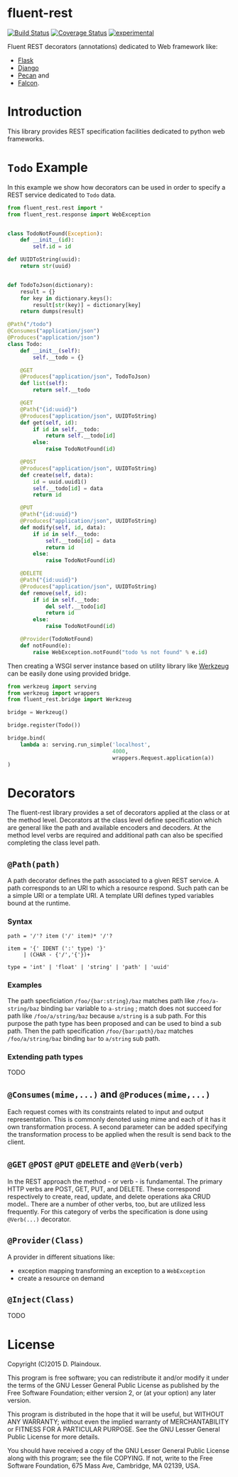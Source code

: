fluent-rest
===============================================================================

[![Build Status](https://travis-ci.org/d-plaindoux/fluent-rest.svg?branch=master)](https://travis-ci.org/d-plaindoux/fluent-rest)
[![Coverage Status](https://coveralls.io/repos/d-plaindoux/fluent-rest/badge.svg?branch=master)](https://coveralls.io/r/d-plaindoux/fluent-rest?branch=master)
[![experimental](http://badges.github.io/stability-badges/dist/experimental.svg)](http://github.com/badges/stability-badges)

Fluent REST decorators (annotations) dedicated to Web framework like:
* [Flask](http://flask.pocoo.org)
* [Django](http://www.django-rest-framework.org)
* [Pecan](http://www.pecanpy.org) and
* [Falcon](http://falconframework.org).

Introduction
===============================================================================

This library provides REST specification facilities dedicated to
python web frameworks.

`Todo` Example
===============================================================================

In this example we show how decorators can be used in order to specify a REST
service dedicated to `Todo` data.

```python
from fluent_rest.rest import *
from fluent_rest.response import WebException


class TodoNotFound(Exception):
    def __init__(id):
        self.id = id

def UUIDToString(uuid):
    return str(uuid)


def TodoToJson(dictionary):
    result = {}
    for key in dictionary.keys():
        result[str(key)] = dictionary[key]
    return dumps(result)

@Path("/todo")
@Consumes("application/json")
@Produces("application/json")
class Todo:
    def __init__(self):
        self.__todo = {}

    @GET
    @Produces("application/json", TodoToJson)
    def list(self):
        return self.__todo

    @GET
    @Path("{id:uuid}")
    @Produces("application/json", UUIDToString)
    def get(self, id):
        if id in self.__todo:
            return self.__todo[id]
        else:
            raise TodoNotFound(id)

    @POST
    @Produces("application/json", UUIDToString)
    def create(self, data):
        id = uuid.uuid1()
        self.__todo[id] = data
        return id

    @PUT
    @Path("{id:uuid}")
    @Produces("application/json", UUIDToString)
    def modify(self, id, data):
        if id in self.__todo:
            self.__todo[id] = data
            return id
        else:
            raise TodoNotFound(id)

    @DELETE
    @Path("{id:uuid}")
    @Produces("application/json", UUIDToString)
    def remove(self, id):
        if id in self.__todo:
            del self.__todo[id]
            return id
        else:
            raise TodoNotFound(id)

    @Provider(TodoNotFound)
    def notFound(e):
        raise WebException.notFound("todo %s not found" % e.id)
```

Then creating a WSGI server instance based on utility library like
[Werkzeug](http://werkzeug.pocoo.org) can be easily done using provided
bridge.

```python
from werkzeug import serving
from werkzeug import wrappers
from fluent_rest.bridge import Werkzeug

bridge = Werkzeug()

bridge.register(Todo())

bridge.bind(
    lambda a: serving.run_simple('localhost',
                                 4000,
                                 wrappers.Request.application(a))
)
```

Decorators
===============================================================================

The fluent-rest library provides a set of decorators applied at the
class or at the method level. Decorators at the class level define
specification which are general like the path and available encoders and
decoders. At the method level verbs are required and additional path can
also be specified completing the class level path.

`@Path(path)`
-------------------------------------------------------------------------------

A path decorator defines the path associated to a given REST service. A path
corresponds to an URI to which a resource respond. Such path can be a simple
 URI or a template URI. A template URI defines typed variables bound
at the runtime.

### Syntax

```
path = '/'? item ('/' item)* '/'?

item = '{' IDENT (':' type) '}'
     | (CHAR - {'/','{'})+

type = 'int' | 'float' | 'string' | 'path' | 'uuid'
```

### Examples

The path specficiation `/foo/{bar:string}/baz` matches path like
`/foo/a-string/baz` binding  `bar` variable to `a-string` ; match does not
succeed for path like  `/foo/a/string/baz` because `a/string` is a sub path.
 For this purpose the path type has been proposed and can be used to bind a
 sub path. Then the path specification `/foo/{bar:path}/baz` matches
 `/foo/a/string/baz` binding `bar` to `a/string` sub path.

### Extending path types

TODO

`@Consumes(mime,...)` and `@Produces(mime,...)`
-------------------------------------------------------------------------------

Each request comes with its constraints related to input and output
representation. This is commonly denoted using mime and each of it has it
own transformation process. A second parameter can be added specifying the
transformation process to be applied when the result is send back to the
client.

`@GET` `@POST` `@PUT` `@DELETE` and `@Verb(verb)`
-------------------------------------------------------------------------------

In the REST approach the method - or verb - is fundamental.  The primary HTTP
verbs are POST, GET, PUT, and DELETE. These correspond respectively to
create, read, update, and delete operations aka CRUD model.. There are a
number of other verbs, too, but are utilized less frequently. For this
category of verbs the specification is done using `@Verb(...)` decorator.

`@Provider(Class)`
-------------------------------------------------------------------------------

A provider in different situations like:
- exception mapping transforming an exception to a `WebException`
- create a resource on demand

`@Inject(Class)`
-------------------------------------------------------------------------------

TODO

License
===============================================================================

Copyright (C)2015 D. Plaindoux.

This program is free software; you can redistribute it and/or modify
it under the terms of the GNU Lesser General Public License as published
by the Free Software Foundation; either version 2, or (at your option)
any later version.

This program is distributed in the hope that it will be useful, but
WITHOUT ANY WARRANTY; without even the implied warranty of MERCHANTABILITY
or FITNESS FOR A PARTICULAR PURPOSE. See the GNU Lesser General Public License
for more details.

You should have received a copy of the GNU Lesser General Public License
along with this program; see the file COPYING. If not, write to the Free
Software Foundation, 675 Mass Ave, Cambridge, MA 02139, USA.
